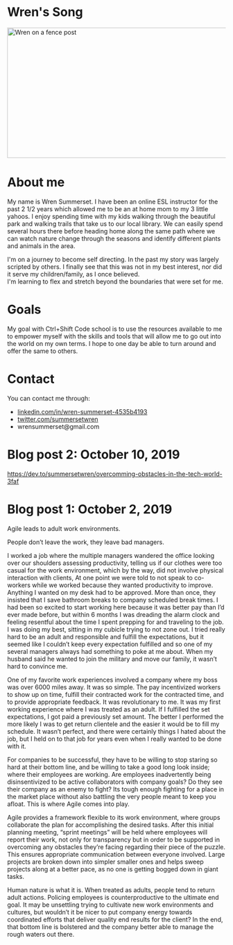 <!DOCTYPE html>
<html>
 <head>
  <h1>Wren's Song</h1>
  </head>
 <body>
  <img src="https://cdn.pixabay.com/photo/2019/05/02/10/52/wren-4173113_960_720.jpg" alt="Wren on a fence post" width="600" height="300" >
  
# About me

My name is Wren Summerset.  I have been an online ESL instructor for the past 2 1/2 years which allowed me to be an at home
mom to my 3 little yahoos.  I enjoy spending time with my kids walking through the beautiful park and walking trails that take us to our local library. We can easily spend several hours there before heading home along the same path where we can watch nature change through the seasons and identify different plants and animals in the area.

 I'm on a journey to become self directing.  In the past my story was largely scripted by others. 
I finally see that this was not in my best interest, nor did it serve my children/family, as I once believed.  
I'm learning to flex and stretch beyond the boundaries that were set for me.


# Goals

My goal with Ctrl+Shift Code school is to use the resources available to me to empower myself with the skills and tools 
that will allow me to go out into the world on my own terms.  I hope to one day be able to turn around and offer the same to 
others.

# Contact

You can contact me through:
<ul>
 <li><a href="https://www.linkedin.com/in/wren-summerset-4535b4193/">linkedin.com/in/wren-summerset-4535b4193</a></li>


<li> <a href="https://twitter.com/SummersetWren">twitter.com/summersetwren</a></li>

<li>wrensummerset@gmail.com</li></ul>




# Blog post 2: October 10, 2019

https://dev.to/summersetwren/overcomming-obstacles-in-the-tech-world-3faf

# Blog post 1: October 2, 2019


Agile leads to adult work environments.

People don’t leave the work, they leave bad managers.

 I worked a job where the multiple managers wandered the office looking over our shoulders assessing productivity, telling us if our clothes were too casual for the work environment, which by the way, did not involve physical interaction with clients, At one point we were told to not speak to co-workers while we worked because they wanted productivity to improve. Anything I wanted on my desk had to be approved.  More than once, they insisted that I save bathroom breaks to company scheduled break times.  I had been so excited to start working here because it was better pay than I’d ever made before, but within 6 months I was dreading the alarm clock and feeling resentful about the time I spent prepping for and traveling to the job.  I was doing my best, sitting in my cubicle trying to not zone out. I tried really hard to be an adult and responsible and fulfill the expectations, but it seemed like I couldn’t keep every expectation fulfilled and so one of my several managers always had something to poke at me about.  When my husband said he wanted to join the military and move our family, it wasn’t hard to convince me.

One of my favorite work experiences involved a company where my boss was over 6000 miles away. 
It was so simple.  The pay incentivized workers to show up on time, fulfill their contracted work for the contracted time, and to provide appropriate feedback.  It was revolutionary to me.  It was my first working experience where I was treated as an adult.  If I fulfilled the set expectations, I got paid a previously set amount.  The better I performed the more likely I was to get return clientele and the easier it would be to fill my schedule.  It wasn’t perfect, and there were certainly things I hated about the job, but I held on to that job for years even when I really wanted to  be done with it.

For companies to be successful, they have to be willing to stop staring so hard at their bottom line, and be willing to take a good long look inside; where their employees are working.  Are employees inadvertently being disinsentivized to be active collaborators with company goals?  Do they see their company as an enemy to fight?  Its tough enough fighting for a place in the market place without also battling the very people meant to keep you afloat.  This is where Agile comes into play.

Agile provides a framework flexible to its work environment, where groups collaborate the plan for accomplishing the desired tasks.  After this initial planning meeting, “sprint meetings” will be held where employees will report their work, not only for transparency but in order to be supported in overcoming any obstacles they’re facing regarding their piece of the puzzle.  This ensures appropriate communication between everyone involved.  Large projects are broken down into simpler smaller ones and helps sweep projects along at a better pace, as no one is getting bogged down in giant tasks.  

Human nature is what it is.  When treated as adults, people tend to return adult actions.  Policing employees is counterproductive to the ultimate end goal.  It may be unsettling trying to cultivate new work environments and cultures, but wouldn’t it be nicer to put company energy towards coordinated efforts that deliver quality end results for the client?  In the end, that bottom line is bolstered and the company better able to manage the rough waters out there.
</body>
</html>
